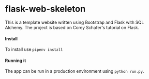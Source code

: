 # flask-web-skeleton
This is a template website written using Bootstrap and Flask with SQL Alchemy.
The project is based on Corey Schafer's tutorial on Flask.

#### Install
To install use `pipenv install` 

#### Running it
The app can be run in a production environment using `python run.py`.

